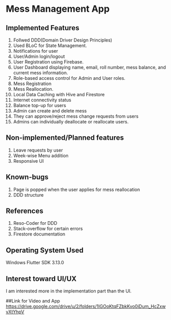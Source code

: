 # Mess Management App

## Implemented Features
1. Follwed DDD(Domain Driver Design Principles)
2. Used BLoC for State Management.
3. Notifications for user
4. User/Admin login/logout
5. User Registration using Firebase.
6. User Dashboard displaying name, email, roll number, mess balance, and current mess information.
7. Role-based access control for Admin and User roles.
8. Mess Registration
9. Mess Reallocation.
10. Local Data Caching with Hive and Firestore
11. Internet connectivity status
12. Balance top-up for users
13. Admin can create and delete mess
14. They can approve/reject mess change requests from users
15. Admins can individually deallocate or reallocate users. 


## Non-implemented/Planned features
1. Leave requests by user
2. Week-wise Menu addition
3. Responsive UI

## Known-bugs
1. Page is popped when the user applies for mess reallocation
2. DDD structure 

## References
1. Reso-Coder for DDD
2. Stack-overflow for certain errors
3. Firestore documentation

## Operating System Used
Windows
Flutter SDK 3.13.0

## Interest toward UI/UX
I am interested more in the implementation part than the UI.

##Link for Video and App
https://drive.google.com/drive/u/2/folders/1IGOoKtqFZbkKvo0iDum_HcZxwvXtYhpV
